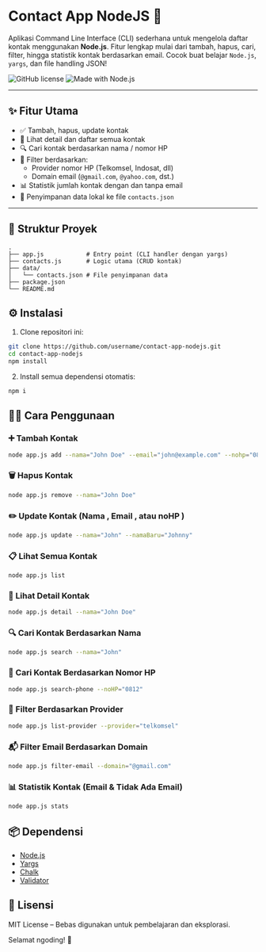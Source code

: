 # Contact App NodeJS 📇

Aplikasi Command Line Interface (CLI) sederhana untuk mengelola daftar kontak menggunakan **Node.js**. Fitur lengkap mulai dari tambah, hapus, cari, filter, hingga statistik kontak berdasarkan email. Cocok buat belajar `Node.js`, `yargs`, dan file handling JSON!

![GitHub license](https://img.shields.io/badge/license-MIT-blue.svg)
![Made with Node.js](https://img.shields.io/badge/Made%20with-Node.js-green.svg)

---

## ✨ Fitur Utama

- ✅ Tambah, hapus, update kontak
- 📑 Lihat detail dan daftar semua kontak
- 🔍 Cari kontak berdasarkan nama / nomor HP
- 🧠 Filter berdasarkan:
  - Provider nomor HP (Telkomsel, Indosat, dll)
  - Domain email (`@gmail.com`, `@yahoo.com`, dst.)
- 📊 Statistik jumlah kontak dengan dan tanpa email
- 💾 Penyimpanan data lokal ke file `contacts.json`

---

## 📁 Struktur Proyek

```
.
├── app.js            # Entry point (CLI handler dengan yargs)
├── contacts.js       # Logic utama (CRUD kontak)
├── data/
│   └── contacts.json # File penyimpanan data
├── package.json
└── README.md
```

## ⚙️ Instalasi

1. Clone repositori ini:

```bash
git clone https://github.com/username/contact-app-nodejs.git
cd contact-app-nodejs
npm install
```

2. Install semua dependensi otomatis:

```bash
npm i
```

## 🧑‍💻 Cara Penggunaan

### ➕ Tambah Kontak

```bash
node app.js add --nama="John Doe" --email="john@example.com" --nohp="081234567890"
```

### 🗑️ Hapus Kontak

```bash
node app.js remove --nama="John Doe"
```

### ✏️ Update Kontak (Nama <optional>, Email <optional>, atau noHP <optional>)

```bash
node app.js update --nama="John" --namaBaru="Johnny"
```

### 📋 Lihat Semua Kontak

```bash
node app.js list
```

### 🔎 Lihat Detail Kontak

```bash
node app.js detail --nama="John Doe"
```

### 🔍 Cari Kontak Berdasarkan Nama

```bash
node app.js search --nama="John"
```

### 🔎 Cari Kontak Berdasarkan Nomor HP

```bash
node app.js search-phone --noHP="0812"
```

### 📡 Filter Berdasarkan Provider

```bash
node app.js list-provider --provider="telkomsel"
```

### 📬 Filter Email Berdasarkan Domain

```bash
node app.js filter-email --domain="@gmail.com"
```

### 📊 Statistik Kontak (Email & Tidak Ada Email)

```bash
node app.js stats
```

## 📦 Dependensi

- [Node.js](https://nodejs.org/)
- [Yargs](https://www.npmjs.com/package/yargs)
- [Chalk](https://www.npmjs.com/package/chalk)
- [Validator](https://www.npmjs.com/package/validator)

## 📜 Lisensi

MIT License – Bebas digunakan untuk pembelajaran dan eksplorasi.

Selamat ngoding! 🚀

